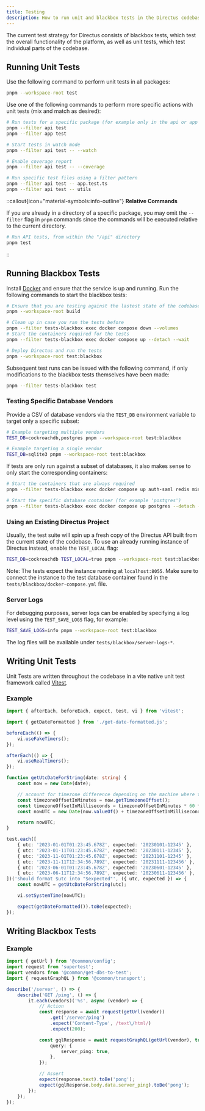 ```yaml
---
title: Testing
description: How to run unit and blackbox tests in the Directus codebase.
---
```


The current test strategy for Directus consists of blackbox tests, which test the overall functionality of the platform, as well as unit tests, which test individual parts of the codebase.

## Running Unit Tests

Use the following command to perform unit tests in all packages:

```bash
pnpm --workspace-root test
```

Use one of the following commands to perform more specific actions with unit tests (mix and match as desired):

```bash
# Run tests for a specific package (for example only in the api or app package)
pnpm --filter api test
pnpm --filter app test

# Start tests in watch mode
pnpm --filter api test -- --watch

# Enable coverage report
pnpm --filter api test -- --coverage

# Run specific test files using a filter pattern
pnpm --filter api test -- app.test.ts
pnpm --filter api test -- utils
```

::callout{icon="material-symbols:info-outline"}
**Relative Commands**  

If you are already in a directory of a specific package, you may omit the `--filter` flag in `pnpm` commands since the commands will be executed relative to the current directory.

```bash
# Run API tests, from within the "/api" directory
pnpm test
```

::

## Running Blackbox Tests

Install [Docker](https://docs.docker.com/get-docker/) and ensure that the service is up and running. Run the following commands to start the blackbox tests:

```bash
# Ensure that you are testing against the lastest state of the codebase
pnpm --workspace-root build

# Clean up in case you ran the tests before
pnpm --filter tests-blackbox exec docker compose down --volumes
# Start the containers required for the tests
pnpm --filter tests-blackbox exec docker compose up --detach --wait

# Deploy Directus and run the tests
pnpm --workspace-root test:blackbox
```

Subsequent test runs can be issued with the following command, if only modifications to the blackbox tests themselves have been made:

```bash
pnpm --filter tests-blackbox test
```

### Testing Specific Database Vendors

Provide a CSV of database vendors via the `TEST_DB` environment variable to target only a specific subset:

```bash
# Example targeting multiple vendors
TEST_DB=cockroachdb,postgres pnpm --workspace-root test:blackbox

# Example targeting a single vendor
TEST_DB=sqlite3 pnpm --workspace-root test:blackbox
```

If tests are only run against a subset of databases, it also makes sense to only start the corresponding containers:

```bash
# Start the containers that are always required
pnpm --filter tests-blackbox exec docker compose up auth-saml redis minio minio-mc --detach --wait

# Start the specific database container (for example 'postgres')
pnpm --filter tests-blackbox exec docker compose up postgres --detach --wait
```

### Using an Existing Directus Project

Usually, the test suite will spin up a fresh copy of the Directus API built from the current state of the codebase. To use an already running instance of Directus instead, enable the `TEST_LOCAL` flag:

```bash
TEST_DB=cockroachdb TEST_LOCAL=true pnpm --workspace-root test:blackbox
```

Note: The tests expect the instance running at `localhost:8055`. Make sure to connect the instance to the test database container found in the `tests/blackbox/docker-compose.yml` file.

### Server Logs

For debugging purposes, server logs can be enabled by specifying a log level using the `TEST_SAVE_LOGS` flag, for example:

```bash
TEST_SAVE_LOGS=info pnpm --workspace-root test:blackbox
```

The log files will be available under `tests/blackbox/server-logs-*`.

## Writing Unit Tests

Unit Tests are written throughout the codebase in a vite native unit test framework called [Vitest](https://vitest.dev).

### Example

```ts [/directus/api/src/utils/get-date-formatted.test.ts]
import { afterEach, beforeEach, expect, test, vi } from 'vitest';

import { getDateFormatted } from './get-date-formatted.js';

beforeEach(() => {
	vi.useFakeTimers();
});

afterEach(() => {
	vi.useRealTimers();
});

function getUtcDateForString(date: string) {
	const now = new Date(date);

	// account for timezone difference depending on the machine where this test is ran
	const timezoneOffsetInMinutes = now.getTimezoneOffset();
	const timezoneOffsetInMilliseconds = timezoneOffsetInMinutes * 60 * 1000;
	const nowUTC = new Date(now.valueOf() + timezoneOffsetInMilliseconds);

	return nowUTC;
}

test.each([
	{ utc: '2023-01-01T01:23:45.678Z', expected: '20230101-12345' },
	{ utc: '2023-01-11T01:23:45.678Z', expected: '20230111-12345' },
	{ utc: '2023-11-01T01:23:45.678Z', expected: '20231101-12345' },
	{ utc: '2023-11-11T12:34:56.789Z', expected: '20231111-123456' },
	{ utc: '2023-06-01T01:23:45.678Z', expected: '20230601-12345' },
	{ utc: '2023-06-11T12:34:56.789Z', expected: '20230611-123456' },
])('should format $utc into "$expected"', ({ utc, expected }) => {
	const nowUTC = getUtcDateForString(utc);

	vi.setSystemTime(nowUTC);

	expect(getDateFormatted()).toBe(expected);
});
```

## Writing Blackbox Tests

### Example

```ts [/directus/tests/blackbox/routes/server/ping.test.ts]
import { getUrl } from '@common/config';
import request from 'supertest';
import vendors from '@common/get-dbs-to-test';
import { requestGraphQL } from '@common/transport';

describe('/server', () => {
	describe('GET /ping', () => {
		it.each(vendors)('%s', async (vendor) => {
			// Action
			const response = await request(getUrl(vendor))
				.get('/server/ping')
				.expect('Content-Type', /text\/html/)
				.expect(200);

			const gqlResponse = await requestGraphQL(getUrl(vendor), true, null, {
				query: {
					server_ping: true,
				},
			});

			// Assert
			expect(response.text).toBe('pong');
			expect(gqlResponse.body.data.server_ping).toBe('pong');
		});
	});
});
```





